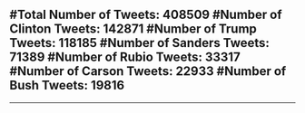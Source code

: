 #Total Number of Tweets: 408509 
#Number of Clinton Tweets: 142871
#Number of Trump Tweets: 118185
#Number of Sanders Tweets: 71389
#Number of Rubio Tweets: 33317
#Number of Carson Tweets: 22933
#Number of Bush Tweets: 19816
---
---
